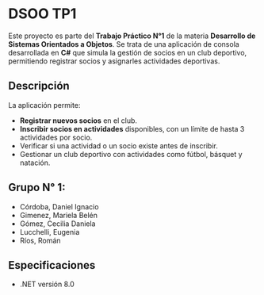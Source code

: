 # DSOO TP1

Este proyecto es parte del **Trabajo Práctico N°1** de la materia **Desarrollo de Sistemas Orientados a Objetos**. Se trata de una aplicación de consola desarrollada en **C#** que simula la gestión de socios en un club deportivo, permitiendo registrar socios y asignarles actividades deportivas.

## Descripción

La aplicación permite:
- **Registrar nuevos socios** en el club.
- **Inscribir socios en actividades** disponibles, con un límite de hasta 3 actividades por socio.
- Verificar si una actividad o un socio existe antes de inscribir.
- Gestionar un club deportivo con actividades como fútbol, básquet y natación.

## Grupo N° 1:
 
- Córdoba, Daniel Ignacio
- Gimenez, Mariela Belén
- Gómez, Cecilia Daniela
- Lucchelli, Eugenia
- Ríos, Román
 

## Especificaciones
- .NET versión 8.0
